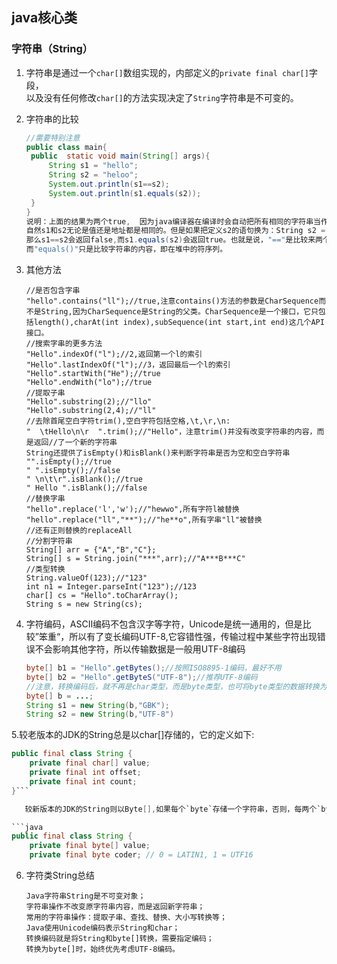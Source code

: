 ## java核心类 ##

### 字符串（String） ###

1. 字符串是通过一个`char[]`数组实现的，内部定义的`private final char[]`字段，  
以及没有任何修改`char[]`的方法实现决定了`String`字符串是不可变的。

2. 字符串的比较

   ```Java
   //需要特别注意
   public class main{
   	public  static void main(String[] args){
   		String s1 = "hello";
   		String s2 = "heloo";
   		System.out.println(s1==s2);
   		System.out.println(s1.equals(s2));
   	}
   }
   说明：上面的结果为两个true,  因为java编译器在编译时会自动把所有相同的字符串当作一个对象放入常量池，  
   自然s1和s2无论是值还是地址都是相同的。但是如果把定义s2的语句换为：String s2 = "Hello".toLowerCase();  
   那么s1==s2会返回false,而s1.equals(s2)会返回true。也就是说，"=="是比较来两个对象在堆中的引用是否相同，  
   而"equals()"只是比较字符串的内容，即在堆中的符序列。
   ```

3. 其他方法

   ```shell
   //是否包含字串
   "hello".contains("ll");//true,注意contains()方法的参数是CharSequence而不是String,因为CharSequence是String的父类。CharSequence是一个接口，它只包括length(),charAt(int index),subSequence(int start,int end)这几个API接口。
   //搜索字串的更多方法
   "Hello".indexOf("l");//2,返回第一个l的索引
   "Hello".lastIndexOf("l");//3，返回最后一个l的索引
   "Hello".startWith("He");//true
   "Hello".endWith("lo");//true
   //提取子串
   "Hello".substring(2);//"llo"
   "Hello".substring(2,4);//"ll"
   //去除首尾空白字符trim(),空白字符包括空格,\t,\r,\n:
   "  \tHello\n\r  ".trim();//"Hello"，注意trim()并没有改变字符串的内容，而是返回//了一个新的字符串
   String还提供了isEmpty()和isBlank()来判断字符串是否为空和空白字符串
   "".isEmpty();//true
   " ".isEmpty();//false
   " \n\t\r".isBlank();//true
   " Hello ".isBlank();//false
   //替换字串
   "hello".replace('l','w');//"hewwo",所有字符l被替换
   "hello".replace("ll","**");//"he**o",所有字串"ll"被替换
   //还有正则替换的replaceAll
   //分割字符串
   String[] arr = {"A","B","C"};
   String[] s = String.join("***",arr);//"A***B***C"
   //类型转换
   String.valueOf(123);//"123"
   int n1 = Integer.parseInt("123");//123
   char[] cs = "Hello".toCharArray();
   String s = new String(cs);
   ```

4. 字符编码，ASCII编码不包含汉字等字符，Unicode是统一通用的，但是比较”笨重“，所以有了变长编码UTF-8,它容错性强，传输过程中某些字符出现错误不会影响其他字符，所以传输数据是一般用UTF-8编码

   ```java
   byte[] b1 = "Hello".getBytes();//按照ISO8895-1编码，最好不用
   byte[] b2 = "Hello".getByteS("UTF-8");//推荐UTF-8编码
   //注意，转换编码后，就不再是char类型，而是byte类型，也可将byte类型的数据转换为String
   byte[] b = ...;
   String s1 = new String(b,"GBK");
   String s2 = new String(b,"UTF-8")
   ```

5.较老版本的JDK的String总是以char[]存储的，它的定义如下:

```Java
public final class String {
    private final char[] value;
    private final int offset;
    private final int count;
}```

​	较新版本的JDK的String则以Byte[],如果每个`byte`存储一个字符串，否则，每两个`byte`存储一个字符串，这样就可以节省内存，因为大量长度较短的String通常只包含ASCII字符：

```java
public final class String {
    private final byte[] value;
    private final byte coder; // 0 = LATIN1, 1 = UTF16
```

6. 字符类String总结

   ```shell
   Java字符串String是不可变对象；
   字符串操作不改变原字符串内容，而是返回新字符串；
   常用的字符串操作：提取子串、查找、替换、大小写转换等；
   Java使用Unicode编码表示String和char；
   转换编码就是将String和byte[]转换，需要指定编码；
   转换为byte[]时，始终优先考虑UTF-8编码。
   ```

      
